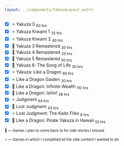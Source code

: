 ```yaml
---
layout: ../components/YakuzaLayout.astro
---
```

- [x] ⭐ Yakuza 0 <sub>60 hrs</sub>
- [x] ⭐ Yakuza Kiwami 1 <sub>35 hrs</sub>
- [x] ⭐ Yakuza Kiwami 2 <sub>40 hrs</sub>
- [x] 🔎 Yakuza 3 Remastered <sub>20 hrs</sub>
- [x] 🔎 Yakuza 4 Remastered <sub>20 hrs</sub>
- [x] 🔎 Yakuza 5 Remastered <sub>50 hrs</sub>
- [x] 🔎 Yakuza 6: The Song of Life <sub>30 hrs</sub>
- [x] ⭐ Yakuza: Like a Dragon <sub>80 hrs</sub>
- [x] ⭐ Like a Dragon Gaiden <sub>30 hrs</sub>
- [x] 🔎 Like a Dragon: Infinite Wealth <sub>110 hrs</sub>
- [x] 🔎 Like a Dragon: Ishin! <sub>28 hrs</sub>
- [x] ⭐ Judgment <sub>64 hrs</sub>
- [x] 🔎 Lost Judgment <sub>43 hrs</sub>
- [x] ⭐ Lost Judgment: The Kaito Files <sub>8 hrs</sub>
- [x] 🔎 Like a Dragon: Pirate Yakuza in Hawaii <sub>55 hrs</sub>

<sub>🔎 — Games I plan to come back to for side stories I missed</sub>

<sub>⭐ — Games in which I completed all the side content I wanted to do</sub>
